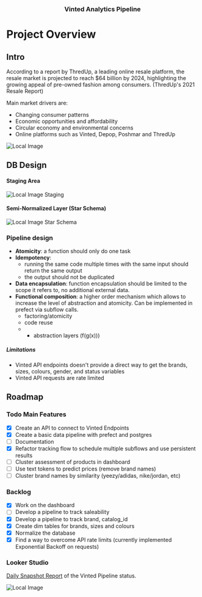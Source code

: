 <h3 style="text-align: center;">Vinted Analytics Pipeline</h3>


# Project Overview

## Intro

According to a report by ThredUp, a leading online resale platform, the resale market is projected to reach $64 billion by 2024, highlighting the growing appeal of pre-owned fashion among consumers. (ThredUp's 2021 Resale Report)

Main market drivers are:
- Changing consumer patterns
- Economic opportunities and affordability
- Circular economy and environmental concerns
- Online platforms such as Vinted, Depop, Poshmar and ThredUp

![Local Image](assets/project_schema.png)

## DB Design

#### Staging Area

![Local Image](assets/staging.png)
Staging

#### Semi-Normalized Layer (Star Schema)
![Local Image](assets/starschema.png)
Star Schema

### Pipeline design

- **Atomicity**: a function should only do one task
- **Idempotency**: 
    - running the same code multiple times with the same input should return the same output
    - the output should not be duplicated
- **Data encapsulation**: function encapsulation should be limited to the scope it refers to, no additional external data.
- **Functional composition**: a higher order mechanism which allows to increase the level of abstraction and atomicity. Can be implemented in prefect via subflow calls.
    - factoring/atomicity
    - code reuse
    - + abstraction layers (f(g(x)))

##### Limitations

- Vinted API endpoints doesn't provide a direct way to get the brands, sizes, colours, gender, and status variables
- Vinted API requests are rate limited

## Roadmap

### Todo Main Features

- [x] Create an API to connect to Vinted Endpoints 
- [x] Create a basic data pipeline with prefect and postgres
- [ ] Documentation
- [x] Refactor tracking flow to schedule multiple subflows and use persistent results
- [ ] Cluster assessment of products in dashboard
- [ ] Use text tokens to predict prices (remove brand names)
- [ ] Cluster brand names by similarity (yeezy/adidas, nike/jordan, etc)

### Backlog

- [x] Work on the dashboard
- [ ] Develop a pipeline to track saleability
- [x] Develop a pipeline to track brand, catalog_id
- [x] Create dim tables for brands, sizes and colours
- [x] Normalize the database
- [x] Find a way to overcome API rate limits (currently implemented Exponential Backoff on requests)

### Looker Studio

[Daily Snapshot Report](https://lookerstudio.google.com/s/rPPHeQ0OlOk) of the Vinted Pipeline status.

![Local Image](assets/looker_studio.png)






